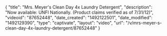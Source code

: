{
    "title": "Mrs. Meyer's Clean Day 4x Laundry Detergent",
    "description": "Now available: UNFI Nationally. (Product claims verified as of 7\/31\/12)",
    "videoid": "87652448",
    "date_created": "1492122501",
    "date_modified": "1492129390",
    "type": "captivate",
    "layout": "video",
    "url": "\/v\/mrs-meyer-s-clean-day-4x-laundry-detergent\/87652448"
}